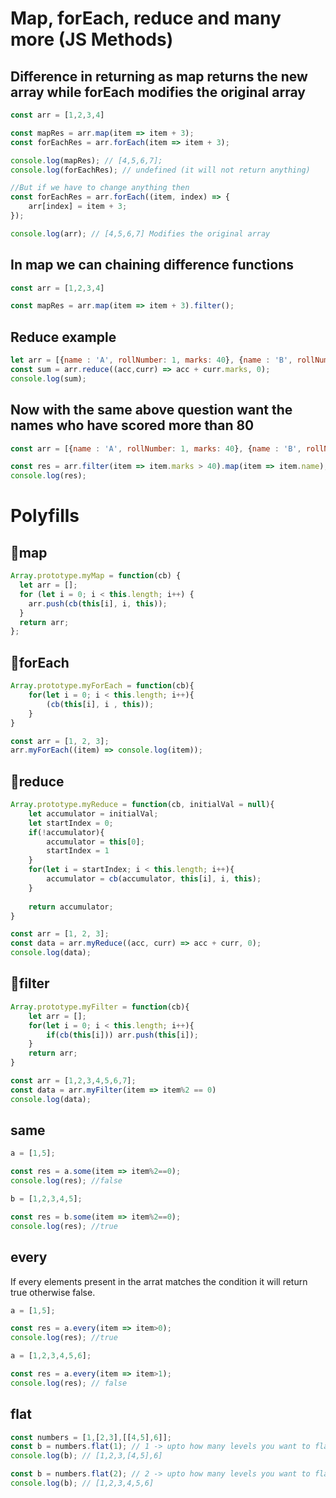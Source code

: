 # Map, forEach, reduce and many more (JS Methods)

## Difference in returning as map returns the new array while forEach modifies the original array

```js
const arr = [1,2,3,4]

const mapRes = arr.map(item => item + 3);
const forEachRes = arr.forEach(item => item + 3);

console.log(mapRes); // [4,5,6,7];
console.log(forEachRes); // undefined (it will not return anything)

//But if we have to change anything then
const forEachRes = arr.forEach((item, index) => {
    arr[index] = item + 3;
});

console.log(arr); // [4,5,6,7] Modifies the original array
```

## In map we can chaining difference functions

```js
const arr = [1,2,3,4]

const mapRes = arr.map(item => item + 3).filter();
```

## Reduce example

```js
let arr = [{name : 'A', rollNumber: 1, marks: 40}, {name : 'B', rollNumber: 2, marks: 100}]
const sum = arr.reduce((acc,curr) => acc + curr.marks, 0);
console.log(sum);

```

## Now with the same above question want the names who have scored more than 80

```js
const arr = [{name : 'A', rollNumber: 1, marks: 40}, {name : 'B', rollNumber: 2, marks: 100}]

const res = arr.filter(item => item.marks > 40).map(item => item.name);
console.log(res);
```

# Polyfills

##  🚀map
```js
Array.prototype.myMap = function(cb) {
  let arr = [];
  for (let i = 0; i < this.length; i++) {
    arr.push(cb(this[i], i, this));
  }
  return arr;
};
```

## 🚀forEach
```js
Array.prototype.myForEach = function(cb){
    for(let i = 0; i < this.length; i++){
        (cb(this[i], i , this));
    }
}

const arr = [1, 2, 3];
arr.myForEach((item) => console.log(item));
```

## 🚀reduce
```js
Array.prototype.myReduce = function(cb, initialVal = null){
    let accumulator = initialVal;
    let startIndex = 0;
    if(!accumulator){
        accumulator = this[0];
        startIndex = 1
    }
    for(let i = startIndex; i < this.length; i++){
        accumulator = cb(accumulator, this[i], i, this);
    }
    
    return accumulator;
}

const arr = [1, 2, 3];
const data = arr.myReduce((acc, curr) => acc + curr, 0);
console.log(data);
```

## 🚀filter
```js
Array.prototype.myFilter = function(cb){
    let arr = [];
    for(let i = 0; i < this.length; i++){
        if(cb(this[i])) arr.push(this[i]);
    }
    return arr;
}

const arr = [1,2,3,4,5,6,7];
const data = arr.myFilter(item => item%2 == 0)
console.log(data);
```
## same 
```js
a = [1,5];

const res = a.some(item => item%2==0);
console.log(res); //false

b = [1,2,3,4,5];

const res = b.some(item => item%2==0);
console.log(res); //true
```
## every
If every elements present in the arrat matches the condition it will return true otherwise false.

```js
a = [1,5];

const res = a.every(item => item>0);
console.log(res); //true

a = [1,2,3,4,5,6];

const res = a.every(item => item>1);
console.log(res); // false
```

## flat
```js
const numbers = [1,[2,3],[[4,5],6]];
const b = numbers.flat(1); // 1 -> upto how many levels you want to flatten the array
console.log(b); // [1,2,3,[4,5],6]

const b = numbers.flat(2); // 2 -> upto how many levels you want to flatten the array
console.log(b); // [1,2,3,4,5,6]
```

